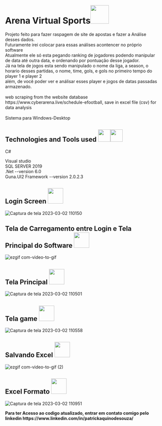 <h1>Arena Virtual Sports<img src="https://cdn-icons-png.flaticon.com/128/3379/3379077.png" width="60"></h1>
<p>Projeto feito para fazer raspagem de site de apostas e fazer a Análise desses dados.<br>Futuramente irei colocar para essas análises acontencer no próprio software<br> Atualmente ele só esta pegando ranking de jogadores podendo manipular de data até outra data, e ordenando por pontuação desse jogador.<br>Já na tela de jogos esta sendo manipulado o nome da liga, a season, o horario desses partidas, o nome, time, gols, e gols no primeiro tempo do player 1 e player 2<br>além, de você poder ver e análisar esses player e jogos de datas passadas armazenado.<br><br>
web scraping from the website database https://www.cyberarena.live/schedule-efootball, save in excel file (csv) for data analysis<br><br>Sistema para Windows-Desktop</p>
<h2>Technologies and Tools used <img src="https://cdn-icons-png.flaticon.com/128/6132/6132221.png" width="40"><img src="https://cdn-icons-png.flaticon.com/128/906/906324.png" width="40"></h2>
C#
<p>Visual studio <br>
SQL SERVER 2019<br>
.Net --version 6.0<br>
Guna.UI2 Framework --version 2.0.2.3</p>
<h2>
Login Screen <img src="https://media.giphy.com/media/RHEqKwRZDwFKE/giphy.gif" width="50"></h2>

![Captura de tela 2023-03-02 110150](https://user-images.githubusercontent.com/77933748/222464426-48136f2a-6481-470f-861f-ffac11373085.png)

<h2>
Tela de Carregamento entre Login e Tela Principal do Software <img src="https://media.giphy.com/media/RHEqKwRZDwFKE/giphy.gif" width="50"></h2>

![ezgif com-video-to-gif](https://user-images.githubusercontent.com/77933748/222465240-1debaaab-f7b0-4f96-8da2-eb02617c3e16.gif)

<h2>
Tela Principal <img src="https://media.giphy.com/media/RHEqKwRZDwFKE/giphy.gif" width="50"></h2>

![Captura de tela 2023-03-02 110501](https://user-images.githubusercontent.com/77933748/222499452-d6b656bd-1839-4f43-adbf-87fd1b3f5f3b.png)

<h2>
Tela game <img src="https://media.giphy.com/media/RHEqKwRZDwFKE/giphy.gif" width="50"></h2>

![Captura de tela 2023-03-02 110558](https://user-images.githubusercontent.com/77933748/222499968-8c01559a-76e4-4592-87ed-2a20edfce26f.png)

<h2>
Salvando Excel <img src="https://media.giphy.com/media/RHEqKwRZDwFKE/giphy.gif" width="50"></h2>

![ezgif com-video-to-gif (2)](https://user-images.githubusercontent.com/77933748/222523932-fc9110d8-8080-4bf3-a61b-64b9c6627291.gif)

<h2>
Excel Formato <img src="https://media.giphy.com/media/RHEqKwRZDwFKE/giphy.gif" width="50"></h2>

![Captura de tela 2023-03-02 110951](https://user-images.githubusercontent.com/77933748/222524291-5a832283-d68f-4e58-948e-78bef4fbbb99.png)

<p> <strong>Para ter Acesso ao codigo atualizado, entrar em contato comigo pelo linkedin https://www.linkedin.com/in/patrickaquinodesouza/</strong> </p>
